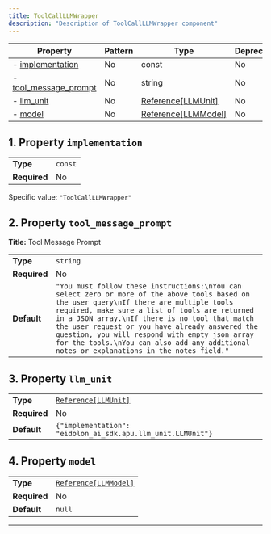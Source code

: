 ```yaml
---
title: ToolCallLLMWrapper
description: "Description of ToolCallLLMWrapper component"
---
```


| Property                                       | Pattern | Type                | Deprecated | Definition | Title/Description   |
| ---------------------------------------------- | ------- | ------------------- | ---------- | ---------- | ------------------- |
| - [implementation](#implementation )           | No      | const               | No         | -          | -                   |
| - [tool_message_prompt](#tool_message_prompt ) | No      | string              | No         | -          | Tool Message Prompt |
| - [llm_unit](#llm_unit )                       | No      | [Reference[LLMUnit]](/docs/components/llmunit/overview)  | No         | -          | -                   |
| - [model](#model )                             | No      | [Reference[LLMModel]](/docs/components/llmmodel/overview) | No         | -          | -                   |

## <a name="implementation"></a>1. Property `implementation`

|              |         |
| ------------ | ------- |
| **Type**     | `const` |
| **Required** | No      |

Specific value: `"ToolCallLLMWrapper"`

## <a name="tool_message_prompt"></a>2. Property `tool_message_prompt`

**Title:** Tool Message Prompt

|              |                                                                                                                                                                                                                                                                                                                                                                                                                                             |
| ------------ | ------------------------------------------------------------------------------------------------------------------------------------------------------------------------------------------------------------------------------------------------------------------------------------------------------------------------------------------------------------------------------------------------------------------------------------------- |
| **Type**     | `string`                                                                                                                                                                                                                                                                                                                                                                                                                                    |
| **Required** | No                                                                                                                                                                                                                                                                                                                                                                                                                                          |
| **Default**  | `"You must follow these instructions:\nYou can select zero or more of the above tools based on the user query\nIf there are multiple tools required, make sure a list of tools are returned in a JSON array.\nIf there is no tool that match the user request or you have already answered the question, you will respond with empty json array for the tools.\nYou can also add any additional notes or explanations in the notes field."` |

## <a name="llm_unit"></a>3. Property `llm_unit`

|              |                                                             |
| ------------ | ----------------------------------------------------------- |
| **Type**     | [`Reference[LLMUnit]`](/docs/components/llmunit/overview)                                        |
| **Required** | No                                                          |
| **Default**  | `{"implementation": "eidolon_ai_sdk.apu.llm_unit.LLMUnit"}` |

## <a name="model"></a>4. Property `model`

|              |                       |
| ------------ | --------------------- |
| **Type**     | [`Reference[LLMModel]`](/docs/components/llmmodel/overview) |
| **Required** | No                    |
| **Default**  | `null`                |

----------------------------------------------------------------------------------------------------------------------------
